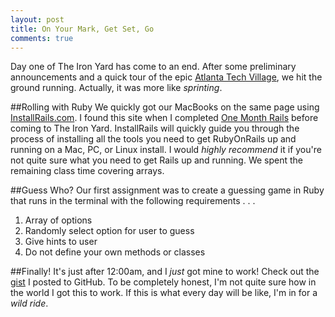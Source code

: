 ```yaml
---
layout: post
title: On Your Mark, Get Set, Go
comments: true
---
```


Day one of The Iron Yard has come to an end. After some preliminary announcements and a quick tour of the epic [Atlanta Tech Village](http://atlantatechvillage.com/), we hit the ground running. Actually, it was more like *sprinting*.

##Rolling with Ruby 
We quickly got our MacBooks on the same page using [InstallRails.com](http://installrails.com/). I found this site when I completed [One Month Rails](http://onemonthrails.com/signup?discount_code=EGkdkT) before coming to The Iron Yard. InstallRails will quickly guide you through the process of installing all the tools you need to get RubyOnRails up and running on a Mac, PC, or Linux install. I would *highly recommend* it if you're not quite sure what you need to get Rails up and running. We spent the remaining class time covering arrays. 

##Guess Who?
Our first assignment was to create a guessing game in Ruby that runs in the terminal with the following requirements . . .

1. Array of options
2. Randomly select option for user to guess
3. Give hints to user
4. Do not define your own methods or classes

##Finally!
It's just after 12:00am, and I *just* got mine to work! Check out the [gist](https://gist.github.com/natewinn/9912926) I posted to GitHub. To be completely honest, I'm not quite sure how in the world I got this to work. If this is what every day will be like, I'm in for a *wild ride*.